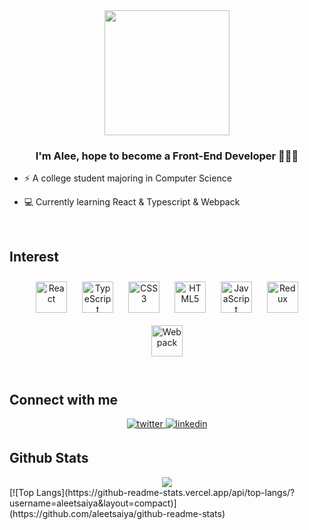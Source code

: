 <div align="center">
<img src="https://rishavanand.github.io/static/images/greetings.gif" align="center" style="height: 200px" />
</div>  
  

### <div align="center">I'm Alee, hope to become a Front-End Developer 👨‍💻🚀</div>  
  
  
- ⚡ A college student majoring in Computer Science


- 💻 Currently learning React & Typescript & Webpack

  

<br/>  


## Interest  
<div align="center">  
<img style="margin: 10px" src="https://profilinator.rishav.dev/skills-assets/react-original-wordmark.svg" alt="React" height="50" /> 
<img style="margin: 10px" src="https://profilinator.rishav.dev/skills-assets/typescript-original.svg" alt="TypeScript" height="50" />   
<img style="margin: 10px" src="https://profilinator.rishav.dev/skills-assets/css3-original-wordmark.svg" alt="CSS3" height="50" />  
<img style="margin: 10px" src="https://profilinator.rishav.dev/skills-assets/html5-original-wordmark.svg" alt="HTML5" height="50" />  
<img style="margin: 10px" src="https://profilinator.rishav.dev/skills-assets/javascript-original.svg" alt="JavaScript" height="50" />  
<img style="margin: 10px" src="https://profilinator.rishav.dev/skills-assets/redux-original.svg" alt="Redux" height="50" />  
<img style="margin: 10px" src="https://profilinator.rishav.dev/skills-assets/webpack-original.svg" alt="Webpack" height="50" />  
</div>  

<br/>  

## Connect with me  
<div align="center">
<a href="https://twitter.com/Alee_ba_ba" target="_blank">
<img src=https://img.shields.io/badge/twitter-%2300acee.svg?&style=for-the-badge&logo=twitter&logoColor=white alt=twitter style="margin-bottom: 5px;" />
</a>
<a href="https://www.linkedin.com/in/alee-tsai/" target="_blank">
<img src=https://img.shields.io/badge/linkedin-%231E77B5.svg?&style=for-the-badge&logo=linkedin&logoColor=white alt=linkedin style="margin-bottom: 5px;" />
</a>
</div>  


## Github Stats  
<div align="center"><img src="https://github-readme-stats.vercel.app/api?username=aleetsaiya&show_icons=true&theme=radical" align="center" /></div>
[![Top Langs](https://github-readme-stats.vercel.app/api/top-langs/?username=aleetsaiya&layout=compact)](https://github.com/aleetsaiya/github-readme-stats)
<br />

<!-- ---- -->
<!-- <div align="center">Generated using <a href="https://profilinator.rishav.dev/" target="_blank">Github Profilinator</a></div> -->
